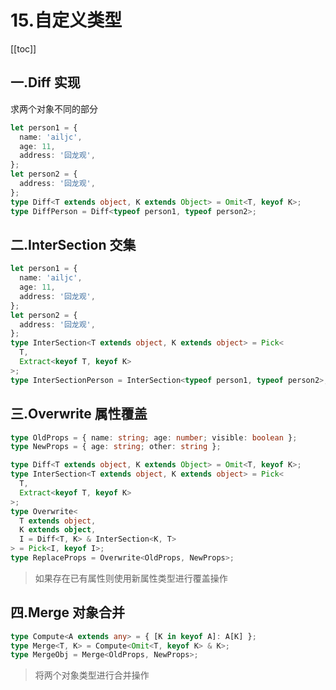 # 15.自定义类型

[[toc]]

## 一.Diff 实现

求两个对象不同的部分

```ts
let person1 = {
  name: 'ailjc',
  age: 11,
  address: '回龙观',
};
let person2 = {
  address: '回龙观',
};
type Diff<T extends object, K extends Object> = Omit<T, keyof K>;
type DiffPerson = Diff<typeof person1, typeof person2>;
```

## 二.InterSection 交集

```ts
let person1 = {
  name: 'ailjc',
  age: 11,
  address: '回龙观',
};
let person2 = {
  address: '回龙观',
};
type InterSection<T extends object, K extends object> = Pick<
  T,
  Extract<keyof T, keyof K>
>;
type InterSectionPerson = InterSection<typeof person1, typeof person2>;
```

## 三.Overwrite 属性覆盖

```ts
type OldProps = { name: string; age: number; visible: boolean };
type NewProps = { age: string; other: string };

type Diff<T extends object, K extends Object> = Omit<T, keyof K>;
type InterSection<T extends object, K extends object> = Pick<
  T,
  Extract<keyof T, keyof K>
>;
type Overwrite<
  T extends object,
  K extends object,
  I = Diff<T, K> & InterSection<K, T>
> = Pick<I, keyof I>;
type ReplaceProps = Overwrite<OldProps, NewProps>;
```

> 如果存在已有属性则使用新属性类型进行覆盖操作

## 四.Merge 对象合并

```ts
type Compute<A extends any> = { [K in keyof A]: A[K] };
type Merge<T, K> = Compute<Omit<T, keyof K> & K>;
type MergeObj = Merge<OldProps, NewProps>;
```

> 将两个对象类型进行合并操作
